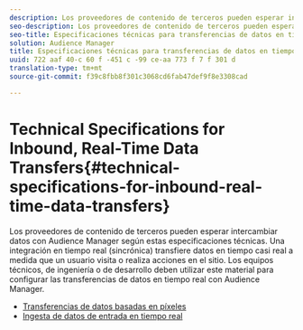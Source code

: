 ```yaml
---
description: Los proveedores de contenido de terceros pueden esperar intercambiar datos con Audience Manager según estas especificaciones técnicas. Una integración en tiempo real (sincrónica) transfiere datos en tiempo casi real a medida que un usuario visita o realiza acciones en el sitio. Los equipos técnicos, de ingeniería o de desarrollo deben utilizar este material para configurar las transferencias de datos en tiempo real con Audience Manager.
seo-description: Los proveedores de contenido de terceros pueden esperar intercambiar datos con Audience Manager según estas especificaciones técnicas. Una integración en tiempo real (sincrónica) transfiere datos en tiempo casi real a medida que un usuario visita o realiza acciones en el sitio. Los equipos técnicos, de ingeniería o de desarrollo deben utilizar este material para configurar las transferencias de datos en tiempo real con Audience Manager.
seo-title: Especificaciones técnicas para transferencias de datos en tiempo real, en tiempo real
solution: Audience Manager
title: Especificaciones técnicas para transferencias de datos en tiempo real, en tiempo real
uuid: 722 aaf 40-c 60 f -451 c -99 ce-aa 773 f 7 f 301 d
translation-type: tm+mt
source-git-commit: f39c8fbb8f301c3068cd6fab47def9f8e3308cad

---
```



# Technical Specifications for Inbound, Real-Time Data Transfers{#technical-specifications-for-inbound-real-time-data-transfers}

Los proveedores de contenido de terceros pueden esperar intercambiar datos con Audience Manager según estas especificaciones técnicas. Una integración en tiempo real (sincrónica) transfiere datos en tiempo casi real a medida que un usuario visita o realiza acciones en el sitio. Los equipos técnicos, de ingeniería o de desarrollo deben utilizar este material para configurar las transferencias de datos en tiempo real con Audience Manager.

<!-- c_rt_realtime_intro.xml -->

* [Transferencias de datos basadas en píxeles](/help/using/integration/sending-audience-data/real-time-data-integration/pixel-based-data-transfer.md)
* [Ingesta de datos de entrada en tiempo real](/help/using/integration/sending-audience-data/real-time-data-integration/real-time-data-transfer.md)